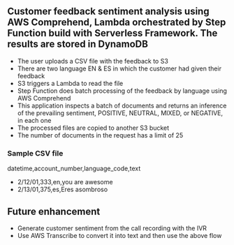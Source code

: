 ## Customer feedback sentiment analysis using AWS Comprehend, Lambda orchestrated by Step Function build with Serverless Framework. The results are stored in DynamoDB

- The user uploads a CSV file with the feedback to S3
- There are two language EN & ES in which the customer had given their feedback
- S3 triggers a Lambda to read the file
- Step Function does batch processing of the feedback by language using AWS Comprehend
- This application inspects a batch of documents and returns an inference of the prevailing sentiment, POSITIVE, NEUTRAL, MIXED, or NEGATIVE, in each one
- The processed files are copied to another S3 bucket
- The number of documents in the request has a limit of 25

### Sample CSV file

datetime,account_number,language_code,text

- 2/12/01,333,en,you are awesome
- 2/13/01,375,es,Eres asombroso

## Future enhancement

- Generate customer sentiment from the call recording with the IVR
- Use AWS Transcribe to convert it into text and then use the above flow
